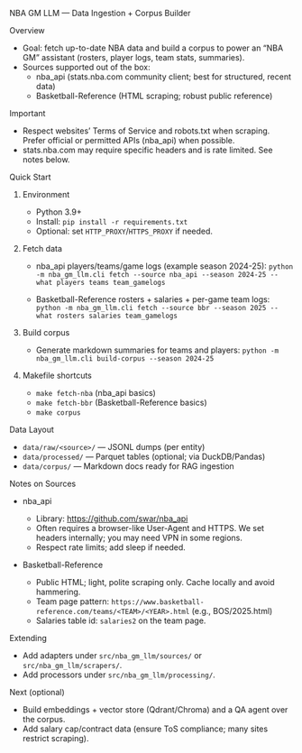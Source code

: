 NBA GM LLM — Data Ingestion + Corpus Builder

Overview
- Goal: fetch up-to-date NBA data and build a corpus to power an “NBA GM” assistant (rosters, player logs, team stats, summaries).
- Sources supported out of the box:
  - nba_api (stats.nba.com community client; best for structured, recent data)
  - Basketball-Reference (HTML scraping; robust public reference)

Important
- Respect websites’ Terms of Service and robots.txt when scraping. Prefer official or permitted APIs (nba_api) when possible.
- stats.nba.com may require specific headers and is rate limited. See notes below.

Quick Start
1) Environment
   - Python 3.9+
   - Install: `pip install -r requirements.txt`
   - Optional: set `HTTP_PROXY`/`HTTPS_PROXY` if needed.

2) Fetch data
   - nba_api players/teams/game logs (example season 2024-25):
     `python -m nba_gm_llm.cli fetch --source nba_api --season 2024-25 --what players teams team_gamelogs`

   - Basketball-Reference rosters + salaries + per-game team logs:
     `python -m nba_gm_llm.cli fetch --source bbr --season 2025 --what rosters salaries team_gamelogs`

3) Build corpus
   - Generate markdown summaries for teams and players:
     `python -m nba_gm_llm.cli build-corpus --season 2024-25`

4) Makefile shortcuts
   - `make fetch-nba`   (nba_api basics)
   - `make fetch-bbr`   (Basketball-Reference basics)
   - `make corpus`

Data Layout
- `data/raw/<source>/` — JSONL dumps (per entity)
- `data/processed/` — Parquet tables (optional; via DuckDB/Pandas)
- `data/corpus/` — Markdown docs ready for RAG ingestion

Notes on Sources
- nba_api
  - Library: https://github.com/swar/nba_api
  - Often requires a browser-like User-Agent and HTTPS. We set headers internally; you may need VPN in some regions.
  - Respect rate limits; add sleep if needed.

- Basketball-Reference
  - Public HTML; light, polite scraping only. Cache locally and avoid hammering.
  - Team page pattern: `https://www.basketball-reference.com/teams/<TEAM>/<YEAR>.html` (e.g., BOS/2025.html)
  - Salaries table id: `salaries2` on the team page.

Extending
- Add adapters under `src/nba_gm_llm/sources/` or `src/nba_gm_llm/scrapers/`.
- Add processors under `src/nba_gm_llm/processing/`.

Next (optional)
- Build embeddings + vector store (Qdrant/Chroma) and a QA agent over the corpus.
- Add salary cap/contract data (ensure ToS compliance; many sites restrict scraping).
